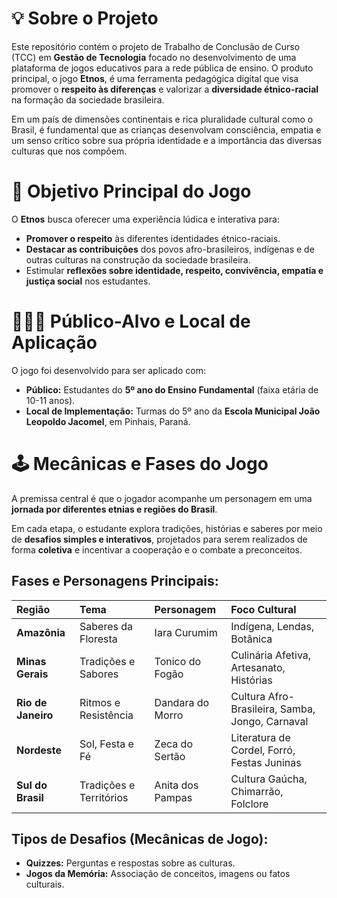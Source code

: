 # 💡 Sobre o Projeto

Este repositório contém o projeto de Trabalho de Conclusão de Curso (TCC) em
**Gestão de Tecnologia** focado no desenvolvimento de uma plataforma de jogos
educativos para a rede pública de ensino. O produto principal, o jogo **Etnos**,
é uma ferramenta pedagógica digital que visa promover o **respeito às
diferenças** e valorizar a **diversidade étnico-racial** na formação da
sociedade brasileira.

Em um país de dimensões continentais e rica pluralidade cultural como o Brasil,
é fundamental que as crianças desenvolvam consciência, empatia e um senso
crítico sobre sua própria identidade e a importância das diversas culturas que
nos compõem.

# 🎯 Objetivo Principal do Jogo

O **Etnos** busca oferecer uma experiência lúdica e interativa para:

- **Promover o respeito** às diferentes identidades étnico-raciais.
- **Destacar as contribuições** dos povos afro-brasileiros, indígenas e de
  outras culturas na construção da sociedade brasileira.
- Estimular **reflexões sobre identidade, respeito, convivência, empatia e
  justiça social** nos estudantes.

# 🧑‍🤝‍🧑 Público-Alvo e Local de Aplicação

O jogo foi desenvolvido para ser aplicado com:

- **Público:** Estudantes do **5º ano do Ensino Fundamental** (faixa etária de
  10-11 anos).
- **Local de Implementação:** Turmas do 5º ano da **Escola Municipal João
  Leopoldo Jacomel**, em Pinhais, Paraná.

# 🕹️ Mecânicas e Fases do Jogo

A premissa central é que o jogador acompanhe um personagem em uma **jornada por
diferentes etnias e regiões do Brasil**.

Em cada etapa, o estudante explora tradições, histórias e saberes por meio de
**desafios simples e interativos**, projetados para serem realizados de forma
**coletiva** e incentivar a cooperação e o combate a preconceitos.

## Fases e Personagens Principais:

| Região             | Tema                    | Personagem       | Foco Cultural                                   |
| :----------------- | :---------------------- | :--------------- | :---------------------------------------------- |
| **Amazônia**       | Saberes da Floresta     | Iara Curumim     | Indígena, Lendas, Botânica                      |
| **Minas Gerais**   | Tradições e Sabores     | Tonico do Fogão  | Culinária Afetiva, Artesanato, Histórias        |
| **Rio de Janeiro** | Ritmos e Resistência    | Dandara do Morro | Cultura Afro-Brasileira, Samba, Jongo, Carnaval |
| **Nordeste**       | Sol, Festa e Fé         | Zeca do Sertão   | Literatura de Cordel, Forró, Festas Juninas     |
| **Sul do Brasil**  | Tradições e Territórios | Anita dos Pampas | Cultura Gaúcha, Chimarrão, Folclore             |

## Tipos de Desafios (Mecânicas de Jogo):

- **Quizzes:** Perguntas e respostas sobre as culturas.
- **Jogos da Memória:** Associação de conceitos, imagens ou fatos culturais.
